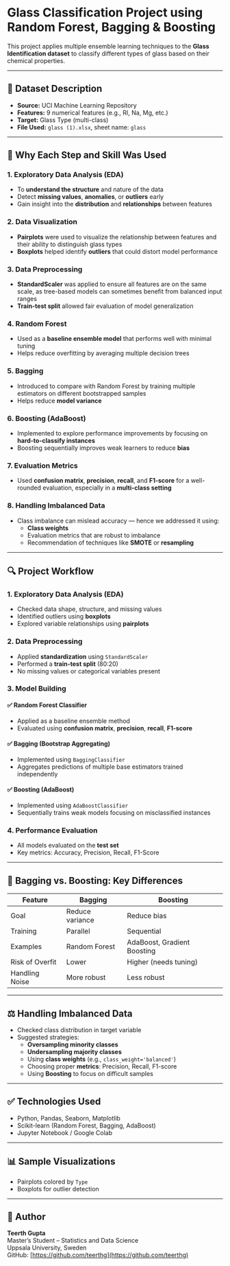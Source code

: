 # Glass Classification Project using Random Forest, Bagging & Boosting

This project applies multiple ensemble learning techniques to the **Glass Identification dataset** to classify different types of glass based on their chemical properties.

---

## 📁 Dataset Description
- **Source:** UCI Machine Learning Repository
- **Features:** 9 numerical features (e.g., RI, Na, Mg, etc.)
- **Target:** Glass Type (multi-class)
- **File Used:** `glass (1).xlsx`, sheet name: `glass`

---

## 🧭 Why Each Step and Skill Was Used

### 1. **Exploratory Data Analysis (EDA)**
- To **understand the structure** and nature of the data
- Detect **missing values**, **anomalies**, or **outliers** early
- Gain insight into the **distribution** and **relationships** between features

### 2. **Data Visualization**
- **Pairplots** were used to visualize the relationship between features and their ability to distinguish glass types
- **Boxplots** helped identify **outliers** that could distort model performance

### 3. **Data Preprocessing**
- **StandardScaler** was applied to ensure all features are on the same scale, as tree-based models can sometimes benefit from balanced input ranges
- **Train-test split** allowed fair evaluation of model generalization

### 4. **Random Forest**
- Used as a **baseline ensemble model** that performs well with minimal tuning
- Helps reduce overfitting by averaging multiple decision trees

### 5. **Bagging**
- Introduced to compare with Random Forest by training multiple estimators on different bootstrapped samples
- Helps reduce **model variance**

### 6. **Boosting (AdaBoost)**
- Implemented to explore performance improvements by focusing on **hard-to-classify instances**
- Boosting sequentially improves weak learners to reduce **bias**

### 7. **Evaluation Metrics**
- Used **confusion matrix**, **precision**, **recall**, and **F1-score** for a well-rounded evaluation, especially in a **multi-class setting**

### 8. **Handling Imbalanced Data**
- Class imbalance can mislead accuracy — hence we addressed it using:
  - **Class weights**
  - Evaluation metrics that are robust to imbalance
  - Recommendation of techniques like **SMOTE** or **resampling**

---

## 🔍 Project Workflow

### 1. Exploratory Data Analysis (EDA)
- Checked data shape, structure, and missing values
- Identified outliers using **boxplots**
- Explored variable relationships using **pairplots**

### 2. Data Preprocessing
- Applied **standardization** using `StandardScaler`
- Performed a **train-test split** (80:20)
- No missing values or categorical variables present

### 3. Model Building

#### ✅ Random Forest Classifier
- Applied as a baseline ensemble method
- Evaluated using **confusion matrix**, **precision**, **recall**, **F1-score**

#### ✅ Bagging (Bootstrap Aggregating)
- Implemented using `BaggingClassifier`
- Aggregates predictions of multiple base estimators trained independently

#### ✅ Boosting (AdaBoost)
- Implemented using `AdaBoostClassifier`
- Sequentially trains weak models focusing on misclassified instances

### 4. Performance Evaluation
- All models evaluated on the **test set**
- Key metrics: Accuracy, Precision, Recall, F1-Score

---

## 🧠 Bagging vs. Boosting: Key Differences

| Feature        | Bagging                       | Boosting                          |
|----------------|-------------------------------|------------------------------------|
| Goal           | Reduce variance               | Reduce bias                        |
| Training       | Parallel                      | Sequential                         |
| Examples       | Random Forest                 | AdaBoost, Gradient Boosting        |
| Risk of Overfit| Lower                         | Higher (needs tuning)              |
| Handling Noise | More robust                   | Less robust                        |

---

## ⚖️ Handling Imbalanced Data

- Checked class distribution in target variable
- Suggested strategies:
  - **Oversampling minority classes**
  - **Undersampling majority classes**
  - Using **class weights** (e.g., `class_weight='balanced'`)
  - Choosing proper **metrics**: Precision, Recall, F1-score
  - Using **Boosting** to focus on difficult samples

---

## ✅ Technologies Used
- Python, Pandas, Seaborn, Matplotlib
- Scikit-learn (Random Forest, Bagging, AdaBoost)
- Jupyter Notebook / Google Colab

---

## 📊 Sample Visualizations
- Pairplots colored by `Type`
- Boxplots for outlier detection

---

## 👤 Author
**Teerth Gupta**  
Master’s Student – Statistics and Data Science  
Uppsala University, Sweden  
GitHub: [https://github.com/teerthg](https://github.com/teerthg)
